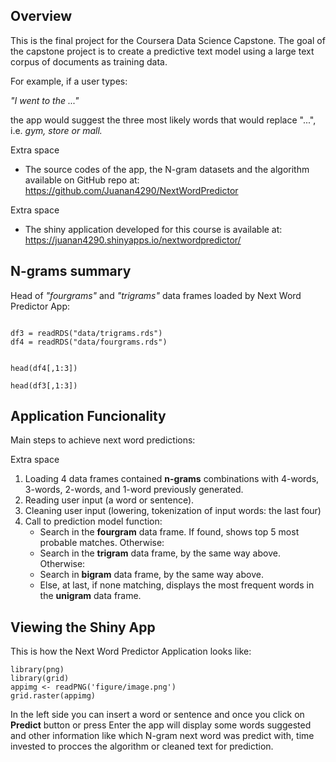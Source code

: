 ## Overview

This is the final project for the Coursera Data Science Capstone. The goal of the capstone project is to create a predictive text model using a large text corpus of documents as training data. 

For example, if a user types: 

*"I went to the ..."*

the app would suggest the three most likely words that would replace "...", i.e. *gym, store or mall.*  

<div class="white">
Extra space
</div>

* The source codes of the app, the N-gram datasets and the algorithm available on GitHub repo at: https://github.com/Juanan4290/NextWordPredictor

<div class="white">
Extra space
</div>

* The shiny application developed for this course is available at: https://juanan4290.shinyapps.io/nextwordpredictor/


## N-grams summary

Head of *"fourgrams"* and *"trigrams"* data frames loaded by Next Word Predictor App:

```{r n-grams, echo=FALSE, warning=FALSE, out.height=300}

df3 = readRDS("data/trigrams.rds")
df4 = readRDS("data/fourgrams.rds")


head(df4[,1:3])

head(df3[,1:3])

```


## Application Funcionality

Main steps to achieve next word predictions:

<div class="white">
Extra space
</div>

1. Loading 4 data frames contained **n-grams** combinations with 4-words, 3-words, 2-words, and 1-word previously generated.
2. Reading user input (a word or sentence).
3. Cleaning user input (lowering, tokenization of input words: the last four)
4. Call to prediction model function:
    + Search in the **fourgram** data frame. If found, shows top 5 most probable matches. Otherwise:
    + Search in the **trigram** data frame, by the same way above. Otherwise:     
    + Search in **bigram** data frame, by the same way above. 
    + Else, at last, if none matching, displays the most frequent words in the **unigram** data frame.

## Viewing the Shiny App

This is how the Next Word Predictor Application looks like:

```{r image, fig.width=8.5, fig.height = 3, echo=FALSE}
library(png)
library(grid)
appimg <- readPNG('figure/image.png')
grid.raster(appimg)
```

In the left side you can insert a word or sentence and once you click on **Predict** button or press Enter the app will display some words suggested and other information like which N-gram next word was predict with, time invested to procces the algorithm or cleaned text for prediction.
